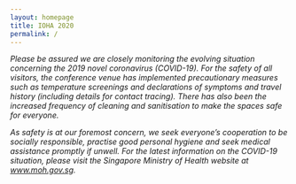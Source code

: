 ```yaml
---
layout: homepage
title: IOHA 2020
permalink: /
---
```

<!-- Type your notification here - the notification bar will not appear if this is empty. For other changes, refer to _data/homepage.yml to edit the homepage --> 

*Please be assured we are closely monitoring the evolving situation concerning  the 2019 novel coronavirus (COVID-19). For the safety  of all visitors, the conference venue has implemented precautionary  measures such as temperature screenings and declarations of symptoms and  travel history (including details for contact tracing). There has also been the increased frequency of cleaning and  sanitisation to make the spaces safe for everyone.* 

*As safety is at our foremost concern, we seek everyone’s cooperation to be  socially responsible, practise good personal hygiene and seek medical assistance promptly if unwell. For the latest information on the COVID-19 situation, please visit the Singapore Ministry of Health website at www.moh.gov.sg.*
